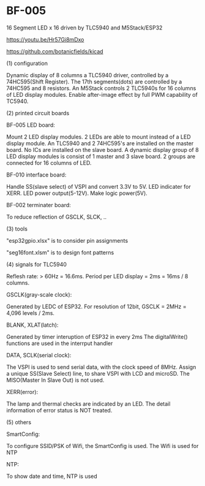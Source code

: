 # BF-005
16 Segment LED x 16  driven by TLC5940 and M5Stack/ESP32

https://youtu.be/Hr57Gi8mDxo

https://github.com/botanicfields/kicad

(1) configuration

Dynamic display of 8 columns a TLC5940 driver, controlled by a 74HC595(Shift Register).
The 17th segments(dots) are controlled by a 74HC595 and 8 resistors.
An M5Stack controls 2 TLC5940s for 16 columns of LED display modules.
Enable after-image effect by full PWM capability of TC5940.

(2) printed circuit boards

BF-005 LED board:

Mount 2 LED display modules.
2 LEDs are able to mount instead of a LED display module.
An TLC5940 and 2 74HC595's are installed on the master board.
No ICs are installed on the slave board.
A dynamic display group of 8 LED display modules is consist of 1 master and 3 slave board.
2 groups are connected for 16 columns of LED.

BF-010 interface board:

Handle SS(slave select) of VSPI and convert 3.3V to 5V.
LED indicater for XERR.
LED power output(5-12V).
Make logic power(5V).

BF-002 terminater board:

To reduce reflection of GSCLK, SLCK, ..

(3) tools

"esp32gpio.xlsx" is to consider pin assignments

"seg16font.xlsm" is to design font patterns

(4) signals for TLC5940

Reflesh rate: > 60Hz = 16.6ms.
Period per LED display = 2ms = 16ms / 8 columns.

GSCLK(gray-scale clock):

Generated by LEDC of ESP32.
For resolution of 12bit, GSCLK = 2MHz = 4,096 levels / 2ms.

BLANK, XLAT(latch):

Generated by timer interuption of ESP32 in every 2ms
The digitalWrite() functions are used in the interrput handler

DATA, SCLK(serial clock):

The VSPI is used to send serial data, with the clock speed of 8MHz.
Assign a unique SS(Slave Select) line, to share VSPI with LCD and microSD.
The MISO(Master In Slave Out) is not used.

XERR(error):

The lamp and thermal checks are indicated by an LED.
The detail information of error status is NOT treated.

(5) others

SmartConfig:

To configure SSID/PSK of Wifi, the SmartConfig is used.
The Wifi is used for NTP

NTP:

To show date and time, NTP is used
